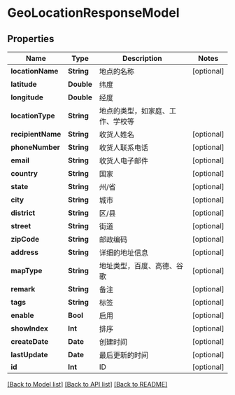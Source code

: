 # GeoLocationResponseModel

## Properties
Name | Type | Description | Notes
------------ | ------------- | ------------- | -------------
**locationName** | **String** | 地点的名称 | [optional] 
**latitude** | **Double** | 纬度 | 
**longitude** | **Double** | 经度 | 
**locationType** | **String** | 地点的类型，如家庭、工作、学校等 | 
**recipientName** | **String** | 收货人姓名 | [optional] 
**phoneNumber** | **String** | 收货人联系电话 | [optional] 
**email** | **String** | 收货人电子邮件 | [optional] 
**country** | **String** | 国家 | [optional] 
**state** | **String** | 州/省 | [optional] 
**city** | **String** | 城市 | [optional] 
**district** | **String** | 区/县 | [optional] 
**street** | **String** | 街道 | [optional] 
**zipCode** | **String** | 邮政编码 | [optional] 
**address** | **String** | 详细的地址信息 | [optional] 
**mapType** | **String** | 地址类型，百度、高德、谷歌 | [optional] 
**remark** | **String** | 备注 | [optional] 
**tags** | **String** | 标签 | [optional] 
**enable** | **Bool** | 启用 | [optional] 
**showIndex** | **Int** | 排序 | [optional] 
**createDate** | **Date** | 创建时间 | [optional] 
**lastUpdate** | **Date** | 最后更新的时间 | [optional] 
**id** | **Int** | ID | [optional] 

[[Back to Model list]](../README.md#documentation-for-models) [[Back to API list]](../README.md#documentation-for-api-endpoints) [[Back to README]](../README.md)


